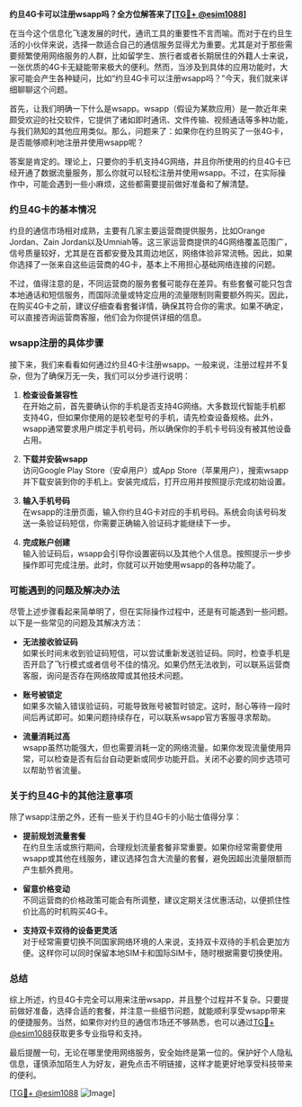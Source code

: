 **约旦4G卡可以注册wsapp吗？全方位解答来了[[TG💪+ @esim1088](https://t.me/s/esim1088)]**

在当今这个信息化飞速发展的时代，通讯工具的重要性不言而喻。而对于在约旦生活的小伙伴来说，选择一款适合自己的通信服务显得尤为重要。尤其是对于那些需要频繁使用网络服务的人群，比如留学生、旅行者或者长期居住的外籍人士来说，一张优质的4G卡无疑能带来极大的便利。然而，当涉及到具体的应用功能时，大家可能会产生各种疑问，比如“约旦4G卡可以注册wsapp吗？”今天，我们就来详细聊聊这个问题。

首先，让我们明确一下什么是wsapp。wsapp（假设为某款应用）是一款近年来颇受欢迎的社交软件，它提供了诸如即时通讯、文件传输、视频通话等多种功能，与我们熟知的其他应用类似。那么，问题来了：如果你在约旦购买了一张4G卡，是否能够顺利地注册并使用wsapp呢？

答案是肯定的。理论上，只要你的手机支持4G网络，并且你所使用的约旦4G卡已经开通了数据流量服务，那么你就可以轻松注册并使用wsapp。不过，在实际操作中，可能会遇到一些小麻烦，这些都需要提前做好准备和了解清楚。

### 约旦4G卡的基本情况

约旦的通信市场相对成熟，主要有几家主要运营商提供服务，比如Orange Jordan、Zain Jordan以及Umniah等。这三家运营商提供的4G网络覆盖范围广，信号质量较好，尤其是在首都安曼及其周边地区，网络体验非常流畅。因此，如果你选择了一张来自这些运营商的4G卡，基本上不用担心基础网络连接的问题。

不过，值得注意的是，不同运营商的服务套餐可能存在差异。有些套餐可能只包含本地通话和短信服务，而国际流量或特定应用的流量限制则需要额外购买。因此，在购买4G卡之前，建议仔细查看套餐详情，确保其符合你的需求。如果不确定，可以直接咨询运营商客服，他们会为你提供详细的信息。

### wsapp注册的具体步骤

接下来，我们来看看如何通过约旦4G卡注册wsapp。一般来说，注册过程并不复杂，但为了确保万无一失，我们可以分步进行说明：

1. **检查设备兼容性**  
   在开始之前，首先要确认你的手机是否支持4G网络。大多数现代智能手机都支持4G，但如果你使用的是较老型号的手机，请先检查设备规格。此外，wsapp通常要求用户绑定手机号码，所以确保你的手机卡号码没有被其他设备占用。

2. **下载并安装wsapp**  
   访问Google Play Store（安卓用户）或App Store（苹果用户），搜索wsapp并下载安装到你的手机上。安装完成后，打开应用并按照提示完成初始设置。

3. **输入手机号码**  
   在wsapp的注册页面，输入你约旦4G卡对应的手机号码。系统会向该号码发送一条验证码短信，你需要正确输入验证码才能继续下一步。

4. **完成账户创建**  
   输入验证码后，wsapp会引导你设置密码以及其他个人信息。按照提示一步步操作即可完成注册。此时，你就可以开始使用wsapp的各种功能了。

### 可能遇到的问题及解决办法

尽管上述步骤看起来简单明了，但在实际操作过程中，还是有可能遇到一些问题。以下是一些常见的问题及其解决方法：

- **无法接收验证码**  
  如果长时间未收到验证码短信，可以尝试重新发送验证码。同时，检查手机是否开启了飞行模式或者信号不佳的情况。如果仍然无法收到，可以联系运营商客服，询问是否存在网络故障或其他技术问题。

- **账号被锁定**  
  如果多次输入错误验证码，可能导致账号被暂时锁定。这时，耐心等待一段时间后再试即可。如果问题持续存在，可以联系wsapp官方客服寻求帮助。

- **流量消耗过高**  
  wsapp虽然功能强大，但也需要消耗一定的网络流量。如果你发现流量使用异常，可以检查是否有后台自动更新或同步功能开启。关闭不必要的同步选项可以帮助节省流量。

### 关于约旦4G卡的其他注意事项

除了wsapp注册之外，还有一些关于约旦4G卡的小贴士值得分享：

- **提前规划流量套餐**  
  在约旦生活或旅行期间，合理规划流量套餐非常重要。如果你经常需要使用wsapp或其他在线服务，建议选择包含大流量的套餐，避免因超出流量限额而产生额外费用。

- **留意价格变动**  
  不同运营商的价格政策可能会有所调整，建议定期关注优惠活动，以便抓住性价比高的时机购买4G卡。

- **支持双卡双待的设备更灵活**  
  对于经常需要切换不同国家网络环境的人来说，支持双卡双待的手机会更加方便。这样你可以同时保留本地SIM卡和国际SIM卡，随时根据需要切换使用。

### 总结

综上所述，约旦4G卡完全可以用来注册wsapp，并且整个过程并不复杂。只要提前做好准备，选择合适的套餐，并注意一些细节问题，就能顺利享受wsapp带来的便捷服务。当然，如果你对约旦的通信市场还不够熟悉，也可以通过[TG💪+ @esim1088](https://t.me/s/esim1088)获取更多专业指导和支持。

最后提醒一句，无论在哪里使用网络服务，安全始终是第一位的。保护好个人隐私信息，谨慎添加陌生人为好友，避免点击不明链接，这样才能更好地享受科技带来的便利。

[[TG💪+ @esim1088](https://t.me/s/esim1088) ![Image](https://i.postimg.cc/4NQfJmqS/Snipaste-2025-05-13-00-14-12.png)]